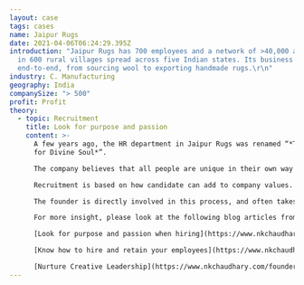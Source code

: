 ```yaml
---
layout: case
tags: cases
name: Jaipur Rugs
date: 2021-04-06T06:24:29.395Z
introduction: "Jaipur Rugs has 700 employees and a network of >40,000 artisans
  in 600 rural villages spread across five Indian states. Its business model is
  end-to-end, from sourcing wool to exporting handmade rugs.\r\n"
industry: C. Manufacturing
geography: India
companySize: "> 500"
profit: Profit
theory:
  - topic: Recruitment
    title: Look for purpose and passion
    content: >-
      A few years ago, the HR department in Jaipur Rugs was renamed “*The Search
      for Divine Soul*”.

      The company believes that all people are unique in their own way and their sense of purpose can add to the company’s higher purpose.

      Recruitment is based on how candidate can add to company values. Interview questions are designed to learn about candidates’ purpose and principles—rather than focusing on experience and academic background. 

      The founder is directly involved in this process, and often takes the final interview.  Managers at Head Office do the initial interviews. Final decisions are made by consensus of all stakeholders. 

      For more insight, please look at the following blog articles from the founder:

      [Look for purpose and passion when hiring](https://www.nkchaudhary.com/business/look-for-purpose-and-passion-when-hiring/)

      [Know how to hire and retain your employees](https://www.nkchaudhary.com/business/know-how-to-hire-and-retain-your-employees/)

      [Nurture Creative Leadership](https://www.nkchaudhary.com/founders-mentality/the-need-for-creative-leadership/)
---
```


